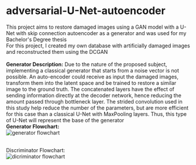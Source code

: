 # adversarial-U-Net-autoencoder
This project aims to restore damaged images using a GAN model with a U-Net with skip connection autoencoder as a generator and was used for my Bachelor's Degree thesis
<br>For this project, I created my own database with artificially damaged images and reconstructed them using the DCGAN
<br>
<br>**Generator Description:** Due to the nature of the proposed subject, implementing a classical generator that starts from a noise vector is not possible. An auto-encoder could receive as input the damaged images, transform them into the latent space and be trained to restore a similar image to the ground truth. The concatenated layers have the effect of sending information directly at the decoder network, hence reducing the amount passed through bottleneck layer. The strided convolution used in this study help reduce the number of the parameters, but are more efficient for this case than a classical U-Net with MaxPooling layers. Thus, this type of U-Net will represent the base of the generator
<br>**Generator Flowchart:**
<br>![generator flowchart](https://user-images.githubusercontent.com/106117736/208969818-9e95bc6c-4b63-4ba1-88c5-9c39bef58929.png)

<br>Discriminator Flowchart:
<br>![dicriminator flowchart](https://user-images.githubusercontent.com/106117736/208969932-582c24c6-10fe-4767-ab02-e64927404c77.png)
